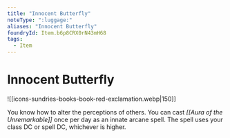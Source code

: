 ```yaml
---
title: "Innocent Butterfly"
noteType: ":luggage:"
aliases: "Innocent Butterfly"
foundryId: Item.b6p8CRX0rN43mH68
tags:
  - Item
---
```


# Innocent Butterfly
![[icons-sundries-books-book-red-exclamation.webp|150]]

You know how to alter the perceptions of others. You can cast _[[Aura of the Unremarkable]]_ once per day as an innate arcane spell. The spell uses your class DC or spell DC, whichever is higher.
